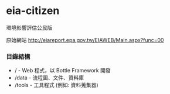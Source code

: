 eia-citizen
===========

環境影響評估公民版

原始網站 http://eiareport.epa.gov.tw/EIAWEB/Main.aspx?func=00

### 目錄結構 ###
* / - Web 程式，以 Bottle Framework 開發
* /data - 流程圖、文件、資料庫
* /tools - 工具程式 (例如: 資料蒐集器)

